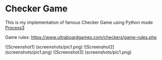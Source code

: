 # Checker Game

This is my implementation of famous Checker Game using Python mode [Process3](https://processing.org/)

Game rules: https://www.ultraboardgames.com/checkers/game-rules.php

![Screenshot1] (screenshots/pic1.png)
![Screenshot2] (screenshots/pic1.png)
![Screenshot3] (screenshots/pic1.png)
